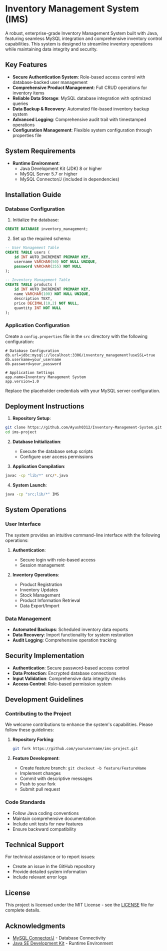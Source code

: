 # Inventory Management System (IMS)

A robust, enterprise-grade Inventory Management System built with Java, featuring seamless MySQL integration and comprehensive inventory control capabilities. This system is designed to streamline inventory operations while maintaining data integrity and security.

## Key Features

- **Secure Authentication System**: Role-based access control with database-backed user management
- **Comprehensive Product Management**: Full CRUD operations for inventory items
- **Reliable Data Storage**: MySQL database integration with optimized queries
- **Data Backup & Recovery**: Automated file-based inventory backup system
- **Advanced Logging**: Comprehensive audit trail with timestamped operations
- **Configuration Management**: Flexible system configuration through properties file

## System Requirements

- **Runtime Environment**: 
  - Java Development Kit (JDK) 8 or higher
  - MySQL Server 5.7 or higher
  - MySQL Connector/J (included in dependencies)

## Installation Guide

### Database Configuration

1. Initialize the database:
```sql
CREATE DATABASE inventory_management;
```

2. Set up the required schema:
```sql
-- User Management Table
CREATE TABLE users (
    id INT AUTO_INCREMENT PRIMARY KEY,
    username VARCHAR(50) NOT NULL UNIQUE,
    password VARCHAR(255) NOT NULL
);

-- Inventory Management Table
CREATE TABLE products (
    id INT AUTO_INCREMENT PRIMARY KEY,
    name VARCHAR(100) NOT NULL UNIQUE,
    description TEXT,
    price DECIMAL(10,2) NOT NULL,
    quantity INT NOT NULL
);
```

### Application Configuration

Create a `config.properties` file in the `src` directory with the following configuration:

```properties
# Database Configuration
db.url=jdbc:mysql://localhost:3306/inventory_management?useSSL=true
db.username=your_username
db.password=your_password

# Application Settings
app.name=Inventory Management System
app.version=1.0
```

Replace the placeholder credentials with your MySQL server configuration.


## Deployment Instructions

1. **Repository Setup**:
```bash
git clone https://github.com/Ayush0312/Inventory-Management-System.git
cd ims-project
```

2. **Database Initialization**:
   - Execute the database setup scripts
   - Configure user access permissions

3. **Application Compilation**:
```bash
javac -cp "lib/*" src/*.java
```

4. **System Launch**:
```bash
java -cp "src;lib/*" IMS
```

## System Operations

### User Interface

The system provides an intuitive command-line interface with the following operations:

1. **Authentication**:
   - Secure login with role-based access
   - Session management

2. **Inventory Operations**:
   - Product Registration
   - Inventory Updates
   - Stock Management
   - Product Information Retrieval
   - Data Export/Import

### Data Management

- **Automated Backups**: Scheduled inventory data exports
- **Data Recovery**: Import functionality for system restoration
- **Audit Logging**: Comprehensive operation tracking

## Security Implementation

- **Authentication**: Secure password-based access control
- **Data Protection**: Encrypted database connections
- **Input Validation**: Comprehensive data integrity checks
- **Access Control**: Role-based permission system

## Development Guidelines

### Contributing to the Project

We welcome contributions to enhance the system's capabilities. Please follow these guidelines:

1. **Repository Forking**:
   ```bash
   git fork https://github.com/yourusername/ims-project.git
   ```

2. **Feature Development**:
   - Create feature branch: `git checkout -b feature/FeatureName`
   - Implement changes
   - Commit with descriptive messages
   - Push to your fork
   - Submit pull request

### Code Standards

- Follow Java coding conventions
- Maintain comprehensive documentation
- Include unit tests for new features
- Ensure backward compatibility

## Technical Support

For technical assistance or to report issues:
- Create an issue in the GitHub repository
- Provide detailed system information
- Include relevant error logs

## License

This project is licensed under the MIT License - see the [LICENSE](LICENSE) file for complete details.

## Acknowledgments

- [MySQL Connector/J](https://dev.mysql.com/downloads/connector/j/) - Database Connectivity
- [Java SE Development Kit](https://www.oracle.com/java/technologies/javase-downloads.html) - Runtime Environment
